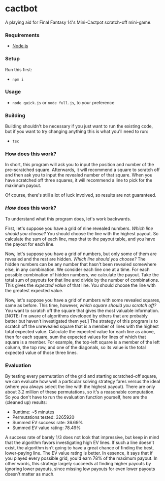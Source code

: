 # cactbot

A playing aid for Final Fantasy 14's Mini-Cactpot scratch-off mini-game.

### Requirements

- [Node.js](https://nodejs.dev/)

### Setup

Run this first:

- `npm i`

### Usage

- `node quick.js` or `node full.js`, to your preference

### Building

Building shouldn't be necessary if you just want to run the existing code, but if you want to try changing anything this is what you'll need to run:

- `tsc`

### How does this work?

In short, this program will ask you to input the position and number of the pre-scratched square. Afterwards, it will recommend a square to scratch off and then ask you to input the revealed number of that square. When you have scratched off three squares, it will recommend a line to pick for the maximum payout.

Of course, there's still a lot of luck involved, so results are not guaranteed.

### *How* does this work?

To understand what this program does, let's work backwards.

First, let's suppose you have a grid of nine revealed numbers. *Which line should you choose?* You should choose the line with the highest payout. So calculate the sum of each line, map that to the payout table, and you have the payout for each line.

Now, let's suppose you have a grid of numbers, but only some of them are revealed and the rest are hidden. *Which line should you choose?* The hidden numbers can be any number that hasn't been revealed somewhere else, in any combination. We consider each line one at a time. For each possible combination of hidden numbers, we calculate the payout. Take the total sum of payouts for that line and divide by the number of combinations. This gives the *expected value* of that line. You should choose the line with the greatest expected value.

Now, let's suppose you have a grid of numbers with some revealed squares, same as before. This time, however, *which square should you scratch off?* You want to scratch off the square that gives the most valuable information. [NOTE: I'm aware of algorithms developed by others that are probably better but haven't investigated them yet.] The strategy of this program is to scratch off the unrevealed square that is a member of lines with the highest total expected value. Calculate the expected value for each line as above, then for each square, sum the expected values for lines of which that square is a member. For example, the top-left square is a member of the left column, the top row, and one of the diagonals, so its value is the total expected value of those three lines.

### Evaluation

By testing every permutation of the grid and starting scratched-off square, we can evaluate how well a particular solving strategy fares versus the ideal (where you always select the line with the highest payout). There are only about 3.2 million of these permutations, so it's a reasonable computation. So you don't have to run the evaluation function yourself, here are the (cleaned up) results:

* Runtime: ~5 minutes
* Permutations tested: 3265920
* Summed EV success rate: 36.69%
* Summed EV value rating: 78.49%

A success rate of barely 1/3 does not look that impressive, but keep in mind that the algorithm favors investigating high EV lines. If such a line doesn't exist, the algorithm isn't going to have a great chance of finding the best, lower-paying line. The EV value rating is better. In essence, it says that if you played every possible grid, you'd earn 78% of the maximum payout. In other words, this strategy largely succeeds at finding higher payouts by ignoring lower payouts, since missing low payouts for even lower payouts doesn't matter as much.
